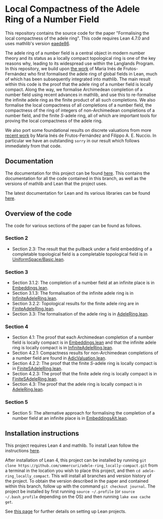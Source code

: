 # Local Compactness of the Adele Ring of a Number Field

This repository contains the source code for the paper "Formalising the local compactness of the adele ring".
This code requires Lean 4.7.0 and uses mathlib's version [eaede86](https://github.com/leanprover-community/mathlib4/tree/eaede86aa7777630a3826cd8f3fbf0cbaafa53e6).

The adele ring of a number field is a central object in modern number theory and its status as a locally compact topological ring is one of the key reasons why, leading to its widespread use within the Langlands Program. 
In this repository, we build upon [the work](https://drops.dagstuhl.de/storage/00lipics/lipics-vol237-itp2022/LIPIcs.ITP.2022.14/LIPIcs.ITP.2022.14.pdf) of Maria Inés de Frutos-Fernández who first formalised the adele ring of global fields in Lean, much of which has been subsequently integrated into mathlib.
The main result within this code is the proof that the adele ring of a number field is locally compact.
Along the way, we formalise Archimedean completion of a number field using recent advances in mathlib, and use this to re-formalise the infinite adele ring as the finite product of all such completions.
We also formalise the local compactness of all completions of a number field, the compactness of the ring of integers of non-Archimedean completions of a number field, and the finite $S$-adele ring, all of which are important tools for proving the local compactness of the adele ring.

We also port some foundational results on discrete valuations from more [recent work](https://github.com/mariainesdff/local_fields_journal/tree/0b408ff3af36e18f991f9d4cb87be3603cfc3fc3) by Maria Inés de Frutos-Fernández and Filippo A. E. Nuccio.
In particular we have an outstanding `sorry` in our result which follows immediately from that code.

## Documentation

The documentation for this project can be found [here](https://smmercuri.github.io/adele-ring_locally-compact/).
This contains the documentation for all the code contained in this branch, as well as the versions of mathlib and Lean that the project uses.

The latest documentation for Lean and its various libraries can be found [here](https://leanprover-community.github.io/mathlib4_docs/).

## Overview of the code

The code for various sections of the paper can be found as follows.

### Section 2
- Section 2.3: The result that the pullback under a field embedding of a completable topological field is a completable topological field is in [UniformSpace/Basic.lean](https://github.com/smmercuri/adele-ring_locally-compact/blob/journal/AdeleRingLocallyCompact/Topology/UniformSpace/Basic.lean).

### Section 3
- Section 3.1.2: The completion of a number field at an infinite place is in [Embeddings.lean](https://github.com/smmercuri/adele-ring_locally-compact/blob/journal/AdeleRingLocallyCompact/NumberTheory/NumberField/Embeddings.lean).
- Section 3.1.3: The formalisation of the infinite adele ring is in [InfiniteAdeleRing.lean](https://github.com/smmercuri/adele-ring_locally-compact/blob/journal/AdeleRingLocallyCompact/NumberTheory/NumberField/InfiniteAdeleRing.lean).
- Section 3.2.2: Topological results for the finite adele ring are in [FiniteAdeleRing.lean](https://github.com/smmercuri/adele-ring_locally-compact/blob/journal/AdeleRingLocallyCompact/RingTheory/DedekindDomain/FiniteAdeleRing.lean).
- Section 3.3: The formalisation of the adele ring is in [AdeleRing.lean](https://github.com/smmercuri/adele-ring_locally-compact/blob/journal/AdeleRingLocallyCompact/NumberTheory/NumberField/AdeleRing.lean).

### Section 4
- Section 4.1: The proof that each Archimedean completion of a number field is locally compact is in [Embeddings.lean](https://github.com/smmercuri/adele-ring_locally-compact/blob/journal/AdeleRingLocallyCompact/NumberTheory/NumberField/Embeddings.lean) and that the infinite adele ring is locally compact is in [InfiniteAdeleRing.lean](https://github.com/smmercuri/adele-ring_locally-compact/blob/journal/AdeleRingLocallyCompact/NumberTheory/NumberField/InfiniteAdeleRing.lean).
- Section 4.2.1: Compactness results for non-Archimedean completions of a number field are found in [AdicValuation.lean](https://github.com/smmercuri/adele-ring_locally-compact/blob/journal/AdeleRingLocallyCompact/RingTheory/DedekindDomain/AdicValuation.lean). 
- Section 4.2.2: The proof that the finite $S$-adele ring is locally compact is in [FiniteSAdeleRing.lean](https://github.com/smmercuri/adele-ring_locally-compact/blob/journal/AdeleRingLocallyCompact/RingTheory/DedekindDomain/FiniteSAdeleRing.lean).
- Section 4.2.3: The proof that the finite adele ring is locally compact is in [FiniteSAdeleRing.lean](https://github.com/smmercuri/adele-ring_locally-compact/blob/journal/AdeleRingLocallyCompact/RingTheory/DedekindDomain/FiniteSAdeleRing.lean).
- Section 4.3: The proof that the adele ring is locally compact is in [AdeleRing.lean](https://github.com/smmercuri/adele-ring_locally-compact/blob/journal/AdeleRingLocallyCompact/NumberTheory/NumberField/AdeleRing.lean).

### Section 5
- Section 5: The alternative approach for formalising the completion of a number field at an infinite place is in [EmbeddingsAlt.lean](https://github.com/smmercuri/adele-ring_locally-compact/blob/journal/AdeleRingLocallyCompact/NumberTheory/NumberField/EmbeddingsAlt.lean).

## Installation instructions

This project requires Lean 4 and mathlib. To install Lean follow the instructions [here](https://leanprover-community.github.io/get_started.html).

After installation of Lean 4, this project can be installed by running `git clone https://github.com/smmercuri/adele-ring_locally-compact.git` from a terminal in the location you wish to place this project, and then `cd adele-ring_locally_compact`. This will install all branches and version history of the project. To obtain the version described in the paper and contained within this branch, follow up with the command `git checkout journal`. The project be installed by first running `source ~/.profile` (or `source ~/.bash_profile` depending on the OS) and then running `lake exe cache get`.

See [this page](https://leanprover-community.github.io/install/project.html) for further details on setting up Lean projects.
